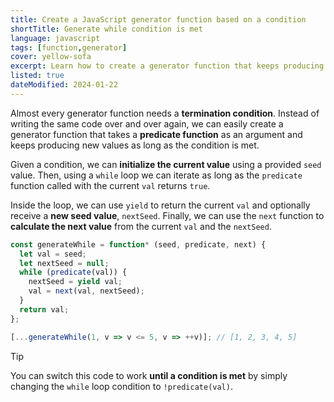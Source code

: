 ```yaml
---
title: Create a JavaScript generator function based on a condition
shortTitle: Generate while condition is met
language: javascript
tags: [function,generator]
cover: yellow-sofa
excerpt: Learn how to create a generator function that keeps producing new values as long as the given condition is met.
listed: true
dateModified: 2024-01-22
---
```


Almost every generator function needs a **termination condition**. Instead of writing the same code over and over again, we can easily create a generator function that takes a **predicate function** as an argument and keeps producing new values as long as the condition is met.

Given a condition, we can **initialize the current value** using a provided `seed` value. Then, using a `while` loop we can iterate as long as the `predicate` function called with the current `val` returns `true`.

Inside the loop, we can use `yield` to return the current `val` and optionally receive a **new seed value**, `nextSeed`. Finally, we can use the `next` function to **calculate the next value** from the current `val` and the `nextSeed`.

```js
const generateWhile = function* (seed, predicate, next) {
  let val = seed;
  let nextSeed = null;
  while (predicate(val)) {
    nextSeed = yield val;
    val = next(val, nextSeed);
  }
  return val;
};

[...generateWhile(1, v => v <= 5, v => ++v)]; // [1, 2, 3, 4, 5]
```

> [!TIP]
>
> You can switch this code to work **until a condition is met** by simply changing the `while` loop condition to `!predicate(val)`.
